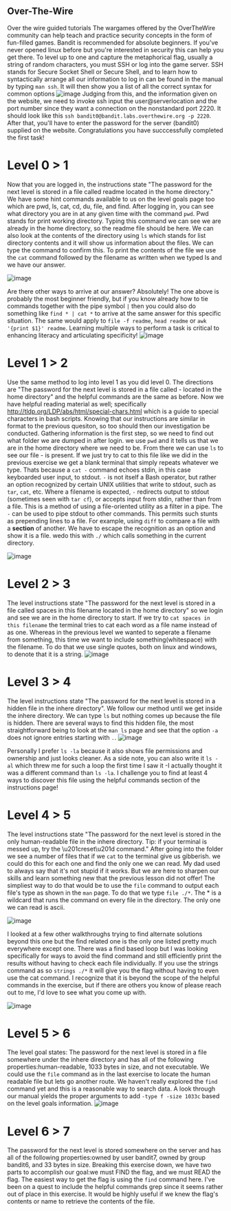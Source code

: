 ## Over-The-Wire
Over the wire guided tutorials
The wargames offered by the OverTheWire community can help teach and practice security concepts in the form of fun-filled games.  Bandit is recommended for absolute beginners.  If you've never opened linux before but you're interested in security this can help you get there.  To level up to one and capture the metaphorical flag, usually a string of random characters, you must SSH or log into the game server.  SSH stands for Secure Socket Shell or Secure Shell, and to learn how to syntactically arrange all our information to log in can be found in the manual by typing `man ssh`.  It will then show you a list of all the correct syntax for common options
![image](https://user-images.githubusercontent.com/113439757/191985509-a83eedc1-3f19-4733-8008-3d689eed8991.png)
Judging from this, and the information given on the website, we need to invoke ssh input the user@serverlocation and the port number since they want a connection on the nonstandard port 2220.
It should look like this `ssh bandit0@bandit.labs.overthewire.org -p 2220`.  After that, you'll have to enter the password for the server (bandit0) supplied on the website. Congratulations you have succcessfully completed the first task!

# Level 0 > 1
Now that you are logged in, the instructions state "The password for the next level is stored in a file called readme located in the home directory."  We have some hint commands available to us on the level goals page too which are pwd, ls, cat, cd, du, file, and find.  After logging in, you can see what directory you are in at any given time with the command `pwd`.  Pwd stands for print working directory.  Typing this command we can see we are already in the home directory, so the readme file should be here.  We can also look at the contents of the directory using `ls` which stands for list directory contents and it will show us information about the files. We can type the command to confirm this.  To print the contents of the file we use the `cat` command followed by the filename as written when we typed ls and we have our answer.

![image](https://user-images.githubusercontent.com/113439757/192812957-bc034ea8-086b-4817-addd-fa91b2f5b940.png)

Are there other ways to arrive at our answer? Absolutely! The one above is probably the most beginner friendly, but if you know already how to tie commands together with the pipe symbol `|` then you could also do something like `find * | cat *` to arrive at the same answer for this specific situation.  The same would apply to `file -f readme`,  `head readme` or `awk '{print $1}' readme`.  Learning multiple ways to perform a task is critical to enhancing literacy and articulating specificity! 
![image](https://user-images.githubusercontent.com/113439757/192873847-73cb4bf9-428a-46ee-b8ed-d348cd545a37.png)

# Level 1 > 2
Use the same method to log into level 1 as you did level 0. The directions are "The password for the next level is stored in a file called - located in the home directory" and the helpful commands are the same as before.  Now we have helpful reading material as well; specifically http://tldp.org/LDP/abs/html/special-chars.html which is a guide to special characters in bash scripts.  Knowing that our instructions are similar in format to the previous quesiton, so too should then our investigation be conducted.  Gathering information is the first step, so we need to find out what folder we are dumped in after login. we use `pwd` and it tells us that we are in the home directory where we need to be. From there we can use `ls` to see our file - is present.  If we just try to cat to this file like we did in the previous exercise we get a blank terminal that simply repeats whatever we type.  Thats because a `cat -` command echoes stdin, in this case keyboarded user input, to stdout. `-` is not itself a Bash operator, but rather an option recognized by certain UNIX utilities that write to stdout, such as `tar`, `cat`, etc. Where a filename is expected, `-` redirects output to stdout (sometimes seen with `tar cf`), or accepts input from stdin, rather than from a file. This is a method of using a file-oriented utility as a filter in a pipe. The `-` can be used to pipe stdout to other commands. This permits such stunts as prepending lines to a file. For example, using `diff` to compare a file with a **section** of another.  We have to escape the recognition as an option and show it is a file.  wedo this with `./` which calls something in the current directory.

![image](https://user-images.githubusercontent.com/113439757/193274366-18c43089-bb3a-4081-94dd-cae71836de53.png)

# Level 2 > 3
The level instructions state "The password for the next level is stored in a file called spaces in this filename located in the home directory" so we login and see we are in the home directory to start.  If we try to `cat spaces in this filename` the terminal tries to cat each word as a file name instead of as one.  Whereas in the previous level we wanted to seperate a filename from something, this time we want to include something(whitespace) with the filename.  To do that we use single quotes, both on linux and windows, to denote that it is a string. 
![image](https://user-images.githubusercontent.com/113439757/193277126-c220ae18-cc27-49f6-b800-ba65cbba3dac.png)

# Level 3 > 4
The level instructions state "The password for the next level is stored in a hidden file in the inhere directory".  We follow our method until we get inside the inhere directory.  We can type `ls` but nothing comes up because the file is hidden.  There are several ways to find this hidden file, the most straightforward being to look at the `man ls` page and see that the option `-a` does not ignore entries starting with `.`. 
![image](https://user-images.githubusercontent.com/113439757/193285278-bba90cb4-5c08-4997-9e82-d7554c964b29.png)

Personally I prefer `ls -la` because it also shows file permissions and ownership and just looks cleaner.  As a side note, you can also write it `ls -al` which threw me for such a loop the first time I saw it -I actually thought it was a different command than `ls -la`. I challenge you to find at least 4 ways to discover this file using the helpful commands section of the instructions page!

# Level 4 > 5
The level instructions state "The password for the next level is stored in the only human-readable file in the inhere directory. Tip: if your terminal is messed up, try the \u201creset\u201d command."  After going into the folder we see a number of files that if we `cat` to the terminal give us gibberish.  we could do this for each one and find the only one we can read.  My dad used to always say that it's not stupid if it works.  But we are here to sharpen our skills and learn something new that the previous lesson did not offer! The simpliest way to do that would be to use the `file` command to output each file's type as shown in the `man` page. To do that we type `file ./*`.  The * is a wildcard that runs the command on every file in the directory.  The only one we can read is ascii.

![image](https://user-images.githubusercontent.com/113439757/193299869-516e6665-5eec-4851-897a-051183c6f8ad.png)

I looked at a few other walkthroughs trying to find alternate solutions beyond this one but the find related one is the only one listed pretty much everywhere except one.  There was a find based loop but I was looking specifically for ways to avoid the find command and still efficiently print the results without having to check each file individually.  If you use the strings command as so `strings ./*` it will give you the flag without having to even use the cat command.  I recognize that it is beyond the scope of the helpful commands in the exercise, but if there are others you know of please reach out to me, I'd love to see what you come up with.

![image](https://user-images.githubusercontent.com/113439757/193302217-24b0071b-b750-48b7-9760-6573ca851476.png)


# Level 5 > 6
The level goal states: The password for the next level is stored in a file somewhere under the inhere directory and has all of the following properties:human-readable, 1033 bytes in size, and not executable.  We could use the `file` command as in the last exercise to locate the human readable file but lets go another route. We haven't really explored the `find` command yet and this is a reasonable way to search data. A look through our manual yields the proper arguments to add `-type f -size 1033c` based on the level goals information.
![image](https://user-images.githubusercontent.com/113439757/195918536-9e09ed92-e9a3-48a4-bb3d-2557b4adfa1a.png)

# Level 6 > 7
The password for the next level is stored somewhere on the server and has all of the following properties:owned by user bandit7, owned by group bandit6, and 33 bytes in size.  Breaking this exercise down, we have two parts to accomplish our goal:we must FIND the flag, and we must READ the flag.  The easiest way to get the flag is using the `find` command here.  I've been on a quest to include the helpful commands grep since it seems rather out of place in this exercise.  It would be highly useful if we knew the flag's contents or name to retrieve the contents of the file.
